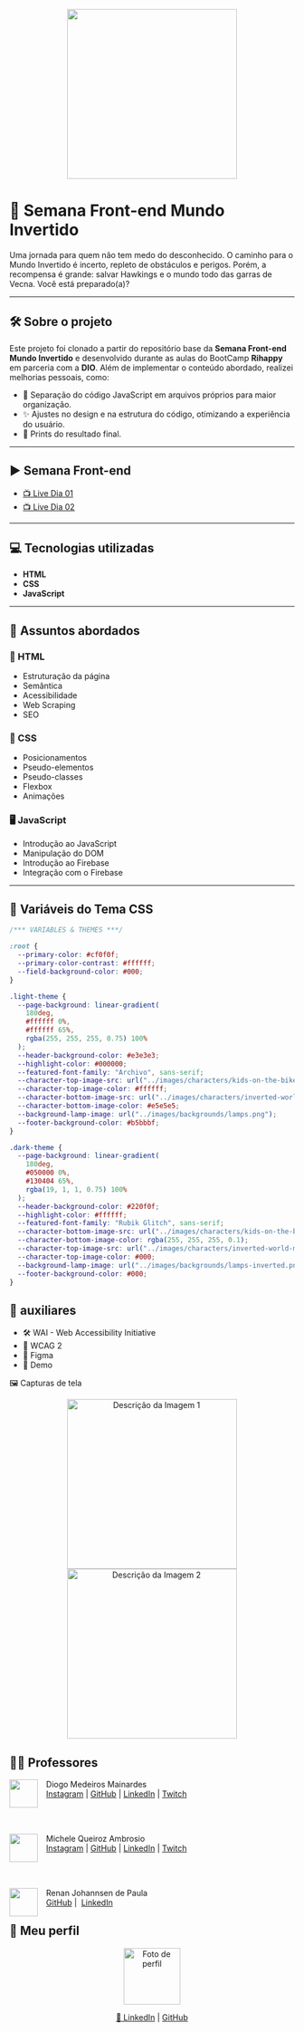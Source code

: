 <p align="center">
    <img width="300" src="https://micheleambrosio.github.io/semana-frontend-mundo-invertido/assets/images/banner/logo.svg">
</p>

# 🌌 Semana Front-end Mundo Invertido

Uma jornada para quem não tem medo do desconhecido. O caminho para o Mundo Invertido é incerto, repleto de obstáculos e perigos. Porém, a recompensa é grande: salvar Hawkings e o mundo todo das garras de Vecna. Você está preparado(a)? 

---

## 🛠️ Sobre o projeto

Este projeto foi clonado a partir do repositório base da **Semana Front-end Mundo Invertido** e desenvolvido durante as aulas do BootCamp **Rihappy** em parceria com a **DIO**. Além de implementar o conteúdo abordado, realizei melhorias pessoais, como:

- 🔧 Separação do código JavaScript em arquivos próprios para maior organização.
- ✨ Ajustes no design e na estrutura do código, otimizando a experiência do usuário.
- 🤳 Prints do resultado final.

---

## ▶️ Semana Front-end
- [📺 Live Dia 01](https://www.youtube.com/watch?v=FZgIQUDn8zo)
- [📺 Live Dia 02](https://www.youtube.com/watch?v=WHbhgxJLbN4)

---

## 💻 Tecnologias utilizadas
- **HTML**
- **CSS**
- **JavaScript**

---

## 💬 Assuntos abordados

### 📄 HTML
- Estruturação da página 
- Semântica
- Acessibilidade
- Web Scraping
- SEO

### 🎨 CSS
- Posicionamentos
- Pseudo-elementos
- Pseudo-classes
- Flexbox
- Animações 

### 🖥️ JavaScript
- Introdução ao JavaScript
- Manipulação do DOM
- Introdução ao Firebase
- Integração com o Firebase

---

## 🎨 Variáveis do Tema CSS
```css
/*** VARIABLES & THEMES ***/

:root {
  --primary-color: #cf0f0f;
  --primary-color-contrast: #ffffff;
  --field-background-color: #000;
}

.light-theme {
  --page-background: linear-gradient(
    180deg,
    #ffffff 0%,
    #ffffff 65%,
    rgba(255, 255, 255, 0.75) 100%
  );
  --header-background-color: #e3e3e3;
  --highlight-color: #000000;
  --featured-font-family: "Archivo", sans-serif;
  --character-top-image-src: url("../images/characters/kids-on-the-bike.svg");
  --character-top-image-color: #ffffff;
  --character-bottom-image-src: url("../images/characters/inverted-world-monster.svg");
  --character-bottom-image-color: #e5e5e5;
  --background-lamp-image: url("../images/backgrounds/lamps.png");
  --footer-background-color: #b5bbbf;
}

.dark-theme {
  --page-background: linear-gradient(
    180deg,
    #050000 0%,
    #130404 65%,
    rgba(19, 1, 1, 0.75) 100%
  );
  --header-background-color: #220f0f;
  --highlight-color: #ffffff;
  --featured-font-family: "Rubik Glitch", sans-serif;
  --character-bottom-image-src: url("../images/characters/kids-on-the-bike.svg");
  --character-bottom-image-color: rgba(255, 255, 255, 0.1);
  --character-top-image-src: url("../images/characters/inverted-world-monster.svg");
  --character-top-image-color: #000;
  --background-lamp-image: url("../images/backgrounds/lamps-inverted.png");
  --footer-background-color: #000;
}

```
## 🔗 auxiliares
- 🛠️ WAI - Web Accessibility Initiative
- 📖 WCAG 2
- 🎨 Figma
- 🚀 Demo

🖼️ Capturas de tela
<p align="center"> <img src="./assets/images/preview/1.png" alt="Descrição da Imagem 1" width="300"> <img src="./assets/images/preview/2.png" alt="Descrição da Imagem 2" width="300"> </p>

## 👨‍🏫 Professores
<p>
    <img align=left margin=10 width=50 src="https://avatars.githubusercontent.com/u/16018277?v=4"/>
    <p>&nbsp&nbsp&nbspDiogo Medeiros Mainardes<br>
    &nbsp&nbsp&nbsp<a href="http://instagram.com/diogomainardes.dev">Instagram</a>&nbsp;|&nbsp;<a href="https://github.com/diogomainardes">GitHub</a>&nbsp;|&nbsp;<a href="https://www.linkedin.com/in/diogomainardes/">LinkedIn</a>&nbsp;|&nbsp;<a href="https://www.twitch.tv/dimmbr">Twitch</a></p>
</p>
<br/><br/>
<p>
    <img align=left margin=10 width=50 src="https://avatars.githubusercontent.com/u/55519539?v=4"/>
    <p>&nbsp&nbsp&nbspMichele Queiroz Ambrosio<br>
    &nbsp&nbsp&nbsp<a href="http://instagram.com/programi_">Instagram</a>&nbsp;|&nbsp;<a href="https://github.com/micheleambrosio">GitHub</a>&nbsp;|&nbsp;<a href="https://www.linkedin.com/in/michele-ambrosio-a4899661/">LinkedIn</a>&nbsp;|&nbsp;<a href="https://www.twitch.tv/michele_ambrosio">Twitch</a></p>
</p>
<br/><br/>
<p>
    <img align=left margin=10 width=50 src="https://avatars.githubusercontent.com/u/3266640?v=4"/>
    <p>&nbsp&nbsp&nbspRenan Johannsen de Paula <br>
    &nbsp&nbsp&nbsp<a href="https://github.com/RenanJPaula">GitHub</a>&nbsp;|&nbsp;
    <a href="https://www.linkedin.com/in/renanjpaula/">LinkedIn</a>
    </p>
</p>



## 🌟 Meu perfil

<p align="center"> <img width="100" src="https://avatars.githubusercontent.com/u/86992904?v=4" alt="Foto de perfil"> </p> <p align="center"> <a href="https://www.linkedin.com/in/marlon-alvss/">🔗 LinkedIn</a>&nbsp;|&nbsp;<a href="https://github.com/Marlonalvss">GitHub</a></p>